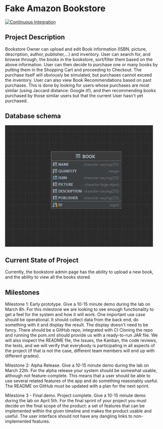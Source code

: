 # Fake Amazon Bookstore #

[![Continuous Integration](https://github.com/tony-zeidan/fake-amazon-bookstore/actions/workflows/ci-testing.yml/badge.svg?branch=master)](https://github.com/tony-zeidan/fake-amazon-bookstore/actions/workflows/ci-testing.yml)

## Project Description ##
Bookstore Owner can upload and edit Book information (ISBN, picture, description, author, publisher,...) and inventory. User can search for, and browse through, the books in the bookstore, sort/filter them based on the above information. User can then decide to purchase one or many books by putting them in the Shopping Cart and proceeding to Checkout. The purchase itself will obviously be simulated, but purchases cannot exceed the inventory. User can also view Book Recommendations based on past purchases. This is done by looking for users whose purchases are most similar (using Jaccard distance: Google it!), and then recommending books purchased by those similar users but that the current User hasn't yet purchased.


## Database schema ##
![img.png](img.png)

## Current State of Project ##
Currently, the bookstore admin page has the ability to upload a new book,
and the ability to view all the books stored.

## Milestones ##
Milestone 1: Early prototype. Give a 10-15 minute demo during the lab on March 8h.
For this milestone we are looking to see enough functionality to get a feel for the system and how it will
work. One important use case should be operational. It should collect data from the back end, do
something with it and display the result. The display doesn't need to be fancy. There should be a GitHub
repo, integrated with CI Cloning the repo and running the pom.xml should provide us with a ready-to-run JAR file.
We will also inspect the README file, the Issues, the Kanban, the code reviews, the tests, and we will
verify that everybody is participating in all aspects of the project (if that is not the case, different team
members will end up with different grades).

Milestone 2: Alpha Release. Give a 10-15 minute demo during the lab on March 22th.
For the alpha release your system should be somewhat usable, although not feature-complete. This
means that a user should be able to use several related features of the app and do something reasonably
useful. The README on GitHub must be updated with a plan for the next sprint.

Milestone 3 - Final demo. Project complete. Give a 10-15 minute demo during the lab on April 5th.
For the final sprint of your project you must decide on the final scope of the product: a set of features
that can be implemented within the given timeline and makes the product usable and useful. The user
interface should not have any dangling links to non-implemented features.